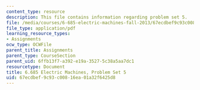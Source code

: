 ```yaml
---
content_type: resource
description: This file contains information regarding problem set 5.
file: /media/courses/6-685-electric-machines-fall-2013/67ecdbef9c93c00816ea01a32f6425d8_MIT6_685F13_ps05.pdf
file_type: application/pdf
learning_resource_types:
- Assignments
ocw_type: OCWFile
parent_title: Assignments
parent_type: CourseSection
parent_uid: 6ffb13f7-a392-e19a-3527-5c38a5aa7dc1
resourcetype: Document
title: 6.685 Electric Machines, Problem Set 5
uid: 67ecdbef-9c93-c008-16ea-01a32f6425d8
---
```

